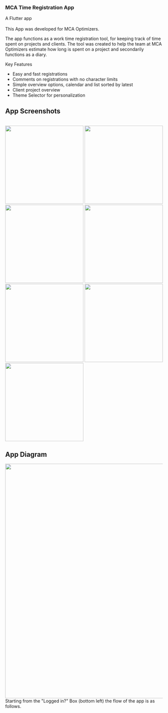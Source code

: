### MCA Time Registration App
A Flutter app 
<br><br>
This App was developed for MCA Optimizers.

The app functions as a work time registration tool, for keeping track of time spent on projects and clients.
The tool was created to help the team at MCA Optimizers estimate how long is spent on a project and secondarily functions as a diary.


Key Features
- Easy and fast registrations
- Comments on registrations with no character limits
- Simple overview options, calendar and list sorted by latest
- Client project overview
- Theme Selector for personalization

## App Screenshots
<br>
<img src="https://github.com/MCAgithub/mca_time_registration_app/assets/134640613/3b38d89a-c8c6-4e39-9d4e-b84ac114a595" width="250">
<img src="https://github.com/MCAgithub/mca_time_registration_app/assets/134640613/c26ce967-2b4f-4bfd-96f1-dac684dc56b2" width="250">
<img src="https://github.com/MCAgithub/mca_time_registration_app/assets/134640613/0f254ec7-069a-4d8f-806e-509126f7ae51" width="250">
<img src="https://github.com/MCAgithub/mca_time_registration_app/assets/134640613/a0caa4dd-25fc-41f3-b83f-a7a97d1209ad" width="250">
<img src="https://github.com/MCAgithub/mca_time_registration_app/assets/134640613/c66f2179-646d-4e92-877c-56ebbdde3b56" width="250">
<img src="https://github.com/MCAgithub/mca_time_registration_app/assets/134640613/a2bef5c2-e1d1-41f5-bb7c-2ccf2130e5cd" width="250">
<img src="https://github.com/MCAgithub/mca_time_registration_app/assets/134640613/587a0c3f-6382-4705-bb04-90d7405f51c6" width="250">

## App Diagram
<img src="" width="750">
Starting from the "Logged in?" Box (bottom left) the flow of the app is as follows.

